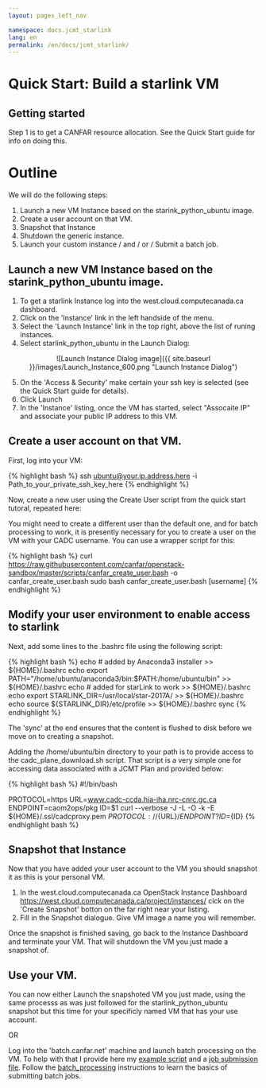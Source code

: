 ```yaml
---
layout: pages_left_nav

namespace: docs.jcmt_starlink
lang: en
permalink: /en/docs/jcmt_starlink/
---
```


# Quick Start: Build a starlink VM

## Getting started

Step 1 is to get a CANFAR resource allocation. See the Quick Start guide for info on doing this.

# Outline

We will do the following steps:

1. Launch a new VM Instance based on the starink_python_ubuntu image.
2. Create a user account on that VM.
3. Snapshot that Instance
4. Shutdown the generic instance.
5. Launch your custom instance / and / or / Submit a batch job.

## Launch a new VM Instance based on the starink_python_ubuntu image.

1. To get a starlink Instance log into the west.cloud.computecanada.ca dashboard.
1. Click on the 'Instance' link in the left handside of the menu.
1. Select the 'Launch Instance' link in the top right, above the list of runing instances.
1. Select starlink_python_ubuntu in the Launch Dialog:

<span style="display:block;text-align:center">![Launch Instance Dialog image]({{ site.baseurl }}/images/Launch_Instance_600.png "Launch Instance Dialog")</span>

5. On the 'Access & Security' make certain your ssh key is selected (see the Quick Start guide for details).
6. Click Launch
7. In the 'Instance' listing, once the VM has started, select "Assocaite IP" and associate your public IP address to this VM.

## Create a user account on that VM.

First, log into your VM:

<div class="shell">

{% highlight bash %}
ssh ubuntu@your.ip.address.here -i Path_to_your_private_ssh_key_here
{% endhighlight %}

</div>

Now, create a new user using the Create User script from the quick start tutoral, repeated here:

You might need to create a different user than the default one, and for batch processing to work, it is presently necessary for you to create a user on the VM with your CADC username. You can use a wrapper script for this:

<div class="shell">

{% highlight bash %}
curl https://raw.githubusercontent.com/canfar/openstack-sandbox/master/scripts/canfar_create_user.bash -o canfar_create_user.bash
sudo bash canfar_create_user.bash [username]
{% endhighlight %}

</div>

## Modify your user environment to enable access to starlink

Next, add some lines to the .bashrc file using the following script:

<div class="shell">
 
 {% highlight bash %}
  echo # added by Anaconda3 installer >> ${HOME}/.bashrc
  echo export PATH="/home/ubuntu/anaconda3/bin:\$PATH:/home/ubuntu/bin"  >> ${HOME}/.bashrc
  echo # added for starLink to work >> ${HOME}/.bashrc
  echo export STARLINK_DIR=/usr/local/star-2017A/ >> ${HOME}/.bashrc
  echo source \${STARLINK_DIR}/etc/profile >> ${HOME}/.bashrc
  sync
  {% endhighlight %}
 
 </div>
 
 The 'sync' at the end ensures that the content is flushed to disk before we move on to creating a snapshot.  
 
 Adding the /home/ubuntu/bin directory to your path is to provide access to the cadc_plane_download.sh script. That script is a very simple one for accessing data associated with a JCMT Plan and provided below:
 
 <div class="code">
 {% highlight bash %}
#!/bin/bash

PROTOCOL=https
URL=www.cadc-ccda.hia-iha.nrc-cnrc.gc.ca
ENDPOINT=caom2ops/pkg
ID=$1
curl --verbose -J -L -O -k -E ${HOME}/.ssl/cadcproxy.pem  ${PROTOCOL}://${URL}/${ENDPOINT}?ID=${ID} 
{% endhighlight bash %}
</div>
 
 ## Snapshot that Instance
 Now that you have added your user account to the VM you should snapshot it as this is your personal VM.  

1. In the west.cloud.computecanada.ca OpenStack Instance Dashboard https://west.cloud.computecanada.ca/project/instances/ cick on the 'Create Snapshot' botton on the far right near your listing.
2. Fill in the Snapshot dialogue. Give VM image a name you will remember.

Once the snapshot is finished saving, go back to the Instance Dashboard and terminate your VM. That will shutdown the VM you just made a snapshot of.

## Use your VM.

You can now either Launch the snapshoted VM you just made, using the same processs as was just followed for the starlink_python_ubuntu snapshot but this time for your specificly named VM that has your use account.

OR

Log into the 'batch.canfar.net' machine and launch batch processing on the VM. To help with that I provide here my [example script](starlink_process.sh) and a [job submission file](starlink_job.in). Follow the [batch_processing](../batch_processing_en.md) instructions to learn the basics of submitting batch jobs.
